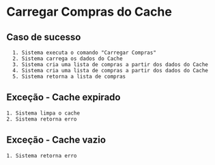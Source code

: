 # Carregar Compras do Cache

## Caso de sucesso
```
  1. Sistema executa o comando "Carregar Compras"
  2. Sistema carrega os dados do Cache
  3. Sistema cria uma lista de compras a partir dos dados do Cache
  4. Sistema cria uma lista de compras a partir dos dados do Cache
  5. Sistema retorna a lista de compras
```

## Exceção - Cache expirado

```
1. Sistema limpa o cache
2. Sistema retorna erro
```

## Exceção - Cache vazio

```
1. Sistema retorna erro
```